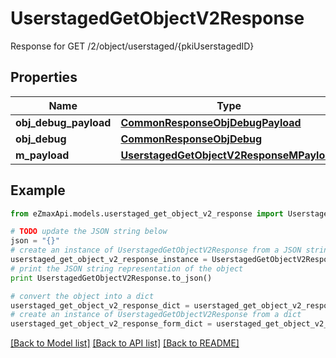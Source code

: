 # UserstagedGetObjectV2Response

Response for GET /2/object/userstaged/{pkiUserstagedID}

## Properties
Name | Type | Description | Notes
------------ | ------------- | ------------- | -------------
**obj_debug_payload** | [**CommonResponseObjDebugPayload**](CommonResponseObjDebugPayload.md) |  | 
**obj_debug** | [**CommonResponseObjDebug**](CommonResponseObjDebug.md) |  | [optional] 
**m_payload** | [**UserstagedGetObjectV2ResponseMPayload**](UserstagedGetObjectV2ResponseMPayload.md) |  | 

## Example

```python
from eZmaxApi.models.userstaged_get_object_v2_response import UserstagedGetObjectV2Response

# TODO update the JSON string below
json = "{}"
# create an instance of UserstagedGetObjectV2Response from a JSON string
userstaged_get_object_v2_response_instance = UserstagedGetObjectV2Response.from_json(json)
# print the JSON string representation of the object
print UserstagedGetObjectV2Response.to_json()

# convert the object into a dict
userstaged_get_object_v2_response_dict = userstaged_get_object_v2_response_instance.to_dict()
# create an instance of UserstagedGetObjectV2Response from a dict
userstaged_get_object_v2_response_form_dict = userstaged_get_object_v2_response.from_dict(userstaged_get_object_v2_response_dict)
```
[[Back to Model list]](../README.md#documentation-for-models) [[Back to API list]](../README.md#documentation-for-api-endpoints) [[Back to README]](../README.md)


